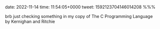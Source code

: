 date: 2022-11-14
time: 11:54:05+0000
tweet: 1592123704146014208
%%%

brb just checking something in my copy of The C Programming Language by Kernighan and Ritchie

